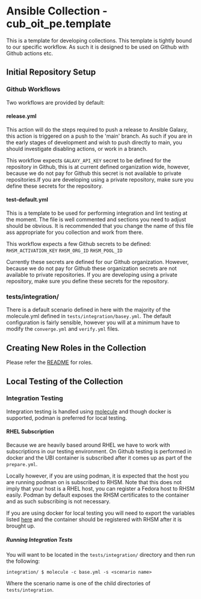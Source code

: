# Ansible Collection - cub_oit_pe.template

This is a template for developing collections. This template is tightly bound to our specific workflow. As such it is designed to be used on Github with Github actions etc.

## Initial Repository Setup
### Github Workflows
Two workflows are provided by default:
#### release.yml
This action will do the steps required to push a release to Ansible Galaxy, this action is triggered on a push to the 'main' branch. As such if you are in the early stages of development and wish to push directly to main, you should investigate disabling actions, or work in a branch.

This workflow expects `GALAXY_API_KEY` secret to be defined for the repository in Github, this is at current defined organization wide, however, because we do not pay for Github this secret is not available to private repositories.If you are developing using a private repository, make sure you define these secrets for the repository.

#### test-default.yml
This is a template to be used for performing integration and lint testing at the moment. The file is well commented and sections you need to adjust should be obvious. It is recommended that you change the name of this file ass appropriate for you collection and work from there.

This workflow expects a few Github secrets to be defined:
`RHSM_ACTIVATION_KEY`
`RHSM_ORG_ID`
`RHSM_POOL_ID`

Currently these secrets are defined for our Github organization. However, because we do not pay for Github these organization secrets are not available to private repositories. If you are developing using a private repository, make sure you define these secrets for the repository.

### tests/integration/
There is a default scenario defined in here with the majority of the molecule.yml defined in `tests/integration/basey.yml`. The default configuration is fairly sensible, however you will at a minimum have to modify the `converge.yml` and `verify.yml` files.

## Creating New Roles in the Collection
Please refer the [README](roles/README.md) for roles.

## Local Testing of the Collection
### Integration Testing
Integration testing is handled using [molecule](https://molecule.readthedocs.io/en/latest/) and though docker is supported, podman is preferred for local testing.

#### RHEL Subscription
Because we are heavily based around RHEL we have to work with subscriptions in our testing environment. On Github testing is performed in docker and the UBI container is subscribed after it comes up as part of the `prepare.yml`.

Locally however, if you are using podman, it is expected that the host you are running podman on is subscribed to RHSM. Note that this does not imply that your host is a RHEL host, you can register a Fedora host to RHSM easily. Podman by default exposes the RHSM certificates to the container and as such subscribing is not necessary.

If you are using docker for local testing you will need to export the variables listed [here](#test-default.yml) and the container should be registered with RHSM after it is brought up.

##### Running Integration Tests
You will want to be located in the `tests/integration/` directory and then run the following:

    integration/ $ molecule -c base.yml -s <scenario name>

Where the scenario name is one of the child directories of `tests/integration`.